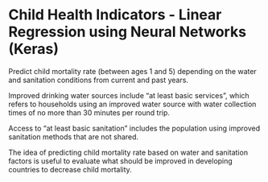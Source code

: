 # Child Health Indicators - Linear Regression using Neural Networks (Keras)

Predict child mortality rate (between ages 1 and 5) depending on the water and sanitation conditions from current and past years.

Improved drinking water sources include “at least basic services”, which refers to households using an improved water source with water collection times of no more than 30 minutes per round trip.

Access to “at least basic sanitation” includes the population using improved sanitation methods that are not shared.

The idea of predicting child mortality rate based on water and sanitation factors is useful to evaluate what should be improved in developing countries to decrease child mortality.
